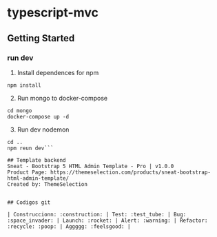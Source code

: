 # typescript-mvc

## Getting Started

### run dev

1) Install dependences for npm
```
npm install

```

2) Run mongo to docker-compose
```
cd mongo
docker-compose up -d
```

3) Run dev nodemon
```
cd ..
npm reun dev```

## Template backend 
Sneat - Bootstrap 5 HTML Admin Template - Pro | v1.0.0
Product Page: https://themeselection.com/products/sneat-bootstrap-html-admin-template/
Created by: ThemeSelection


## Codigos git

| Construccionn: :construction: | Test: :test_tube: | Bug: :space_invader: | Launch: :rocket: | Alert: :warning: | Refactor: :recycle: :poop: | Aggggg: :feelsgood: |